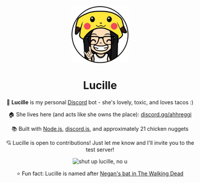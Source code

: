 <div align="center">

<img src="assets/lucille.png" width="150px">

<h1>Lucille</h1>

🌮 **Lucille** is my personal [Discord](https://discord.com/) bot - she's lovely, toxic, and loves tacos :)

🏠 She lives here (and acts like she owns the place): [discord.gg/ahhreggi](discord.gg/ahhreggi)

📚 Built with [Node.js](https://nodejs.org/en/), [discord.js](https://discord.js.org/#/), and approximately 21 chicken nuggets

💘 Lucille is open to contributions! Just let me know and I'll invite you to the test server!


![shut up lucille, no u](https://i.imgur.com/4TkWWHI.png)

⭐ Fun fact: Lucille is named after [Negan's bat in The Walking Dead](https://walkingdead.fandom.com/wiki/Lucille_(Weapon))

</div>